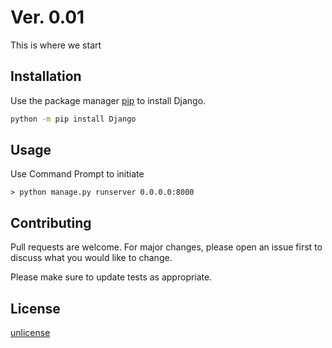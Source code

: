 # Ver. 0.01

This is where we start

## Installation

Use the package manager [pip](https://pip.pypa.io/en/stable/) to install Django.

```bash
python -m pip install Django
```

## Usage

Use Command Prompt to initiate

    > python manage.py runserver 0.0.0.0:8000

## Contributing
Pull requests are welcome. For major changes, please open an issue first to discuss what you would like to change.

Please make sure to update tests as appropriate.

## License
[unlicense](https://choosealicense.com/licenses/unlicense/)
